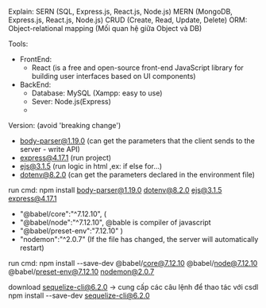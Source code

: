 Explain:
SERN (SQL, Express.js, React.js, Node.js)
MERN (MongoDB, Express.js, React.js, Node.js)
CRUD (Create, Read, Update, Delete)
ORM: Object-relational mapping (Mối quan hệ giữa Object và DB)

Tools:

- FrontEnd:
  - React (is a free and open-source front-end JavaScript library for building user interfaces based on UI components)
- BackEnd:
  - Database: MySQL (Xampp: easy to use)
  - Sever: Node.js(Express)
  -

Version: (avoid 'breaking change')

- body-parser@1.19.0 (can get the parameters that the client sends to the server - write API)
- express@4.17.1 (run project)
- ejs@3.1.5 (run logic in html ,ex: if else for...)
- dotenv@8.2.0 (can get the parameters declared in the environment file)

run cmd:
npm install body-parser@1.19.0 dotenv@8.2.0 ejs@3.1.5 express@4.17.1

- "@babel/core":"^7.12.10", (
- "@babel/node":"^7.12.10", @bable is compiler of javascript
- "@babel/preset-env":"7.12.10" )
- "nodemon":"^2.0.7" (If the file has changed, the server will automatically restart)

run cmd:
npm install --save-dev @babel/core@7.12.10 @babel/node@7.12.10 @babel/preset-env@7.12.10 nodemon@2.0.7

download sequelize-cli@6.2.0 -> cung cấp các câu lệnh để thao tác với csdl
npm install --save-dev sequelize-cli@6.2.0

